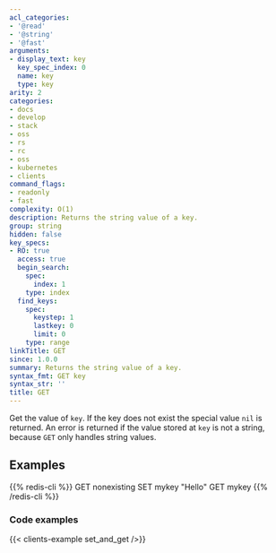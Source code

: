 ```yaml
---
acl_categories:
- '@read'
- '@string'
- '@fast'
arguments:
- display_text: key
  key_spec_index: 0
  name: key
  type: key
arity: 2
categories:
- docs
- develop
- stack
- oss
- rs
- rc
- oss
- kubernetes
- clients
command_flags:
- readonly
- fast
complexity: O(1)
description: Returns the string value of a key.
group: string
hidden: false
key_specs:
- RO: true
  access: true
  begin_search:
    spec:
      index: 1
    type: index
  find_keys:
    spec:
      keystep: 1
      lastkey: 0
      limit: 0
    type: range
linkTitle: GET
since: 1.0.0
summary: Returns the string value of a key.
syntax_fmt: GET key
syntax_str: ''
title: GET
---
```

Get the value of `key`.
If the key does not exist the special value `nil` is returned.
An error is returned if the value stored at `key` is not a string, because `GET`
only handles string values.

## Examples

{{% redis-cli %}}
GET nonexisting
SET mykey "Hello"
GET mykey
{{% /redis-cli %}}


### Code examples

{{< clients-example set_and_get />}}
